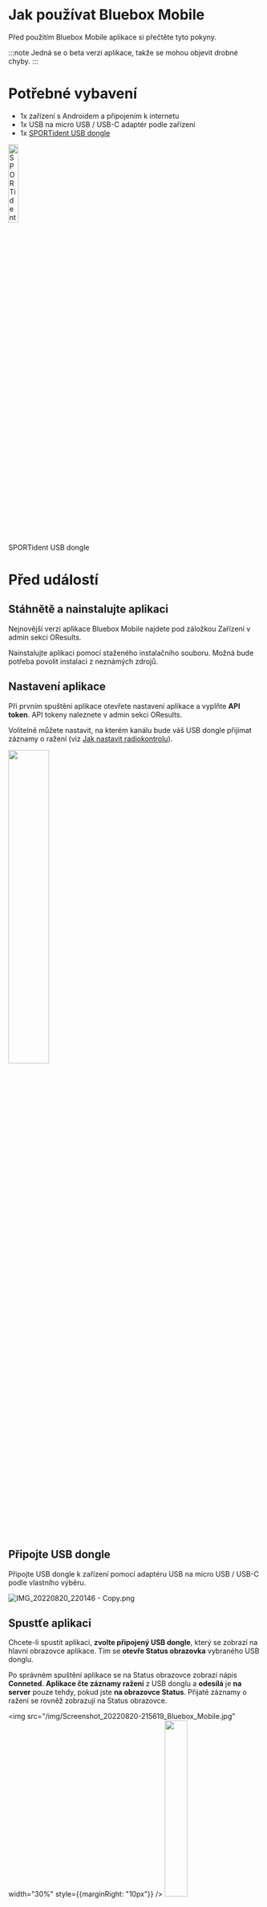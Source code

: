 # Jak používat Bluebox Mobile

Před použitím Bluebox Mobile aplikace si přečtěte tyto pokyny.

:::note
Jedná se o beta verzi aplikace, takže se mohou objevit drobné chyby.
:::

# Potřebné vybavení

- 1x zařízení s Androidem a připojením k internetu
- 1x USB na micro USB / USB-C adaptér podle zařízení
- 1x [SPORTident USB dongle](https://www.sportident.com/documents/si-radio/SRR-Kit/SPORTident_SRR-Dongle.pdf)

<img src="/img/dongle_transparent.png" width="20%" alt="SPORTident USB dongle"/>

SPORTident USB dongle

# Před událostí

## Stáhnětě a nainstalujte aplikaci

Nejnovější verzi aplikace Bluebox Mobile najdete pod záložkou Zařízení v admin sekci OResults.

Nainstalujte aplikaci pomocí staženého instalačního souboru. Možná bude potřeba povolit instalaci z neznámých zdrojů.

## Nastavení aplikace

Při prvním spuštění aplikace otevřete nastavení aplikace a vyplňte **API token**. API tokeny naleznete v admin sekci OResults.

Volitelně můžete nastavit, na kterém kanálu bude váš USB dongle přijímat záznamy o ražení (viz [Jak nastavit radiokontrolu](./radio-control.md)).

<img src="/img/Screenshot_20220820-215516_Bluebox_Mobile.jpg" width="40%" />

## Připojte USB dongle

Připojte USB dongle k zařízení pomocí adaptéru USB na micro USB / USB-C podle vlastního výběru.

![IMG_20220820_220146 - Copy.png](/img/IMG_20220820_220146_-_Copy.png)

## Spustťe aplikaci

Chcete-li spustit aplikaci, **zvolte připojený USB dongle**, který se zobrazí na hlavní obrazovce aplikace. Tím se **otevře Status obrazovka** vybraného USB donglu.

Po správném spuštění aplikace se na Status obrazovce zobrazí nápis **Conneted**. **Aplikace čte záznamy ražení** z USB donglu a **odesílá** je **na server** pouze tehdy, pokud jste **na obrazovce Status**. Přijaté záznamy o ražení se rovněž zobrazují na Status obrazovce.

<img src="/img/Screenshot_20220820-215619_Bluebox_Mobile.jpg" width="30%" style={{marginRight: "10px"}} />
<img src="/img/Screenshot_20220820-215729_Bluebox_Mobile.jpg" width="30%" />

Lze použít battery save mode pomocí ikony zámku v záhlaví. Tím se obrazovka ztmaví na minimum.

**Pro správné fungování aplikace ji nesmíte zavřít**.

:::note Pozn.
U některých verzí Androidu aplikace funguje i při zamčení telefonu, ale pouze do jeho opětovného odemčení. Poté je třeba odejít ze stránky statusu a opět zvolit připojený dongle. Po zvolení vám opět aplikace napíše status **Connected**.
:::

## Zajistěte internetové připojení

Ujistěte se, že je vaše zařízení připojeno k internetu v místě radiokontroly.

# V den závodu

## Umístění zařízení

Připojený USB dongle musí být umístěn přibližně ve stejné výšce jako SI krabička ve **vzdálenosti maximálně 2 metrů**, aby byla zajištěna spolehlivá detekce razících záznamů.

## Monitoring

Monitoring zařízení je k dispozici po přihlášení do admin účtu OResults. Zde můžete sledovat, zda jsou zařízení online, úroveň baterie, sílu signálu, příchozí záznamy ražení a další údaje.

Další informace o monitorování zařízení naleznete v části *nastavení událostí (odkaz)*.